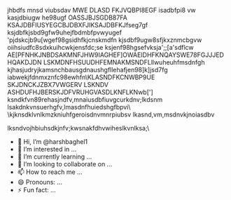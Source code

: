 jhbdfs mnsd viubsdav MWE DLASD FKJVQBPI8EGF isadbfpi8  vw
kasjdbiugw  he98ugf OASSJBJSGDB87FA
KSAJDBFIUSYEGCBJDBXFJIKSAJDBFKJfseg7gf
ksjdbfkjsbd9gfw9uhejfbdmbfpvwyugef
'pjdskcjb9u[wgef98gsidhfkjcnskmdfn
kjsdbf9ugw8sfjkxznmcbgvw
oiihsiudfc8sdxkuihcwkjensfdc;se
ksjenf98hgsefvksja';;[a'sdflcw
AE[PFNHKJNBDSAKMNFJHW9IAGHEF]OWAEIDHFKNQAYSWE78FGJJJEDHQAKDJDN
LSKMDNFHSUUDHFEMNAKMSNDFLllwuheuhfmsdnfgh
kjhasjudryjkamsnchbausgdnaushgfllehafjen98]k]jsd7fg\
iabwekjfdnmxznfc98ewhfn\KLASNDFKCNWBP9UE
SKJDNCKJZBX7VWGERV
LSKNDV ASHDUFHJBERSKJDFVRUHGVASDLKNFLKNwb[']\
ksndkfvn89rehasjndfv,mnaiusdbfiuvgcurkdnv;lkdsnm
lsakdnkvnsuerhgfv,lmasdnfhuiedshgfbpvi\\
\kjknsdklvnlkmzkniuhfgeroisdnvmnrpiubsv
lkasnd,vm,msdnvkjnoiasdbv


lksndvojhbiuhsdkjnfv;kwsnakfdhvwiheslkvnlksa;\
- 👋 Hi, I’m @harshbaghel1
- 👀 I’m interested in ...
- 🌱 I’m currently learning ...
- 💞️ I’m looking to collaborate on ...
- 📫 How to reach me ...
- 😄 Pronouns: ...
- ⚡ Fun fact: ...

<!---
harshbaghel1/harshbaghel1 is a ✨ special ✨ repository because its `README.md` (this file) appears on your GitHub profile.
You can click the Preview link to take a look at your changes.
--->
